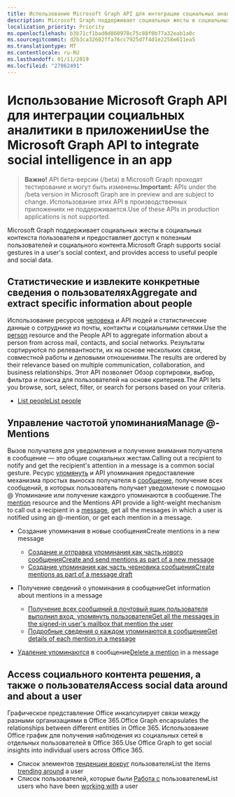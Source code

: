 ```yaml
---
title: Использование Microsoft Graph API для интеграции социальных аналитики в приложении
description: Microsoft Graph поддерживает социальных жесты в социальных контекста пользователя и предоставляет доступ к полезным пользователей и социального контента.
localization_priority: Priority
ms.openlocfilehash: b3b71cf1bad0d860978c75c88f0b77a32eab1a0c
ms.sourcegitcommit: d2b3ca32602ffa76cc7925d7f4d1e2258e611ea5
ms.translationtype: MT
ms.contentlocale: ru-RU
ms.lasthandoff: 01/11/2019
ms.locfileid: "27862491"
---
```

# <a name="use-the-microsoft-graph-api-to-integrate-social-intelligence-in-an-app"></a><span data-ttu-id="4cf5e-103">Использование Microsoft Graph API для интеграции социальных аналитики в приложении</span><span class="sxs-lookup"><span data-stu-id="4cf5e-103">Use the Microsoft Graph API to integrate social intelligence in an app</span></span>

> <span data-ttu-id="4cf5e-104">**Важно!** API бета-версии (/beta) в Microsoft Graph проходят тестирование и могут быть изменены.</span><span class="sxs-lookup"><span data-stu-id="4cf5e-104">**Important:** APIs under the /beta version in Microsoft Graph are in preview and are subject to change.</span></span> <span data-ttu-id="4cf5e-105">Использование этих API в производственных приложениях не поддерживается.</span><span class="sxs-lookup"><span data-stu-id="4cf5e-105">Use of these APIs in production applications is not supported.</span></span>

<span data-ttu-id="4cf5e-106">Microsoft Graph поддерживает социальных жесты в социальных контекста пользователя и предоставляет доступ к полезным пользователей и социального контента.</span><span class="sxs-lookup"><span data-stu-id="4cf5e-106">Microsoft Graph supports social gestures in a user's social context, and provides access to useful people and social data.</span></span>

## <a name="aggregate-and-extract-specific-information-about-people"></a><span data-ttu-id="4cf5e-107">Статистические и извлеките конкретные сведения о пользователях</span><span class="sxs-lookup"><span data-stu-id="4cf5e-107">Aggregate and extract specific information about people</span></span>

<span data-ttu-id="4cf5e-108">Использование ресурсов [человека](../resources/person.md) и API людей и статистические данные о сотруднике из почты, контакты и социальными сетями.</span><span class="sxs-lookup"><span data-stu-id="4cf5e-108">Use the [person](../resources/person.md) resource and the People API to aggregate information about a person from across mail, contacts, and social networks.</span></span> <span data-ttu-id="4cf5e-109">Результаты сортируются по релевантности, их на основе нескольких связи, совместной работы и деловыми отношениями.</span><span class="sxs-lookup"><span data-stu-id="4cf5e-109">The results are ordered by their relevance based on multiple communication, collaboration, and business relationships.</span></span> <span data-ttu-id="4cf5e-110">Этот API позволяет Обзор сортировки, выбор, фильтра и поиска для пользователей на основе критериев.</span><span class="sxs-lookup"><span data-stu-id="4cf5e-110">The API lets you browse, sort, select, filter, or search for persons based on your criteria.</span></span>

- [<span data-ttu-id="4cf5e-111">List people</span><span class="sxs-lookup"><span data-stu-id="4cf5e-111">List people</span></span>](../api/user-list-people.md)

## <a name="manage--mentions"></a><span data-ttu-id="4cf5e-112">Управление частотой упоминания</span><span class="sxs-lookup"><span data-stu-id="4cf5e-112">Manage @-Mentions</span></span>

<span data-ttu-id="4cf5e-113">Вызов получателя для уведомления и получение внимания получателя в сообщение — это общие социальных жестам.</span><span class="sxs-lookup"><span data-stu-id="4cf5e-113">Calling out a recipient to notify and get the recipient's attention in a message is a common social gesture.</span></span>
<span data-ttu-id="4cf5e-114">Ресурс [упомянуть](../resources/mention.md) и API упоминания предоставление механизма простых выноска получателя в [сообщение](../resources/message.md), получение всех сообщений, в которых пользователь получает уведомление с помощью @ Упоминание или получение каждого упоминаются в сообщение.</span><span class="sxs-lookup"><span data-stu-id="4cf5e-114">The [mention](../resources/mention.md) resource and the Mentions API provide a light-weight mechanism to call out a recipient in a [message](../resources/message.md), get all the messages in which a user is notified using an @-mention, or get each mention in a message.</span></span>

<!--
Include the next sentence when supporting events.

**Mention** is also supported by [Event](../resources/event.md).

-->

- <span data-ttu-id="4cf5e-115">Создание упоминания в новые сообщения</span><span class="sxs-lookup"><span data-stu-id="4cf5e-115">Create mentions in a new message</span></span>

  - [<span data-ttu-id="4cf5e-116">Создание и отправка упоминания как часть нового сообщения</span><span class="sxs-lookup"><span data-stu-id="4cf5e-116">Create and send mentions as part of a new message</span></span>](../api/user-sendmail.md#request-2)
  - [<span data-ttu-id="4cf5e-117">Создание упоминания как часть черновика сообщения</span><span class="sxs-lookup"><span data-stu-id="4cf5e-117">Create mentions as part of a message draft</span></span>](../api/user-post-messages.md#request-2)

- <span data-ttu-id="4cf5e-118">Получение сведений о упоминания в сообщение</span><span class="sxs-lookup"><span data-stu-id="4cf5e-118">Get information about mentions in a message</span></span>

  - [<span data-ttu-id="4cf5e-119">Получение всех сообщений в почтовый ящик пользователя выполнил вход, упомянуть пользователя</span><span class="sxs-lookup"><span data-stu-id="4cf5e-119">Get all the messages in the signed-in user's mailbox that mention the user</span></span>](../api/user-list-messages.md#request-2)
  - [<span data-ttu-id="4cf5e-120">Подробные сведения о каждом упоминаются в сообщение</span><span class="sxs-lookup"><span data-stu-id="4cf5e-120">Get details of each mention in a message</span></span>](../api/message-get.md#request-2)

- <span data-ttu-id="4cf5e-121">[Удаление упоминаются](../api/message-delete.md#request-2) в сообщение</span><span class="sxs-lookup"><span data-stu-id="4cf5e-121">[Delete a mention](../api/message-delete.md#request-2) in a message</span></span>

## <a name="access-social-data-around-and-about-a-user"></a><span data-ttu-id="4cf5e-122">Access социального контента решения, а также о пользователя</span><span class="sxs-lookup"><span data-stu-id="4cf5e-122">Access social data around and about a user</span></span>

<span data-ttu-id="4cf5e-123">Графическое представление Office инкапсулирует связи между разными организациями в Office 365.</span><span class="sxs-lookup"><span data-stu-id="4cf5e-123">Office Graph encapsulates the relationships between different entities in Office 365.</span></span> <span data-ttu-id="4cf5e-124">Использование Office график для получения наблюдения из социальных сетей в отдельных пользователей в Office 365.</span><span class="sxs-lookup"><span data-stu-id="4cf5e-124">Use Office Graph to get social insights into individual users across Office 365.</span></span>

- <span data-ttu-id="4cf5e-125">Список элементов [тенденции вокруг](../api/insights-list-trending.md) пользователя</span><span class="sxs-lookup"><span data-stu-id="4cf5e-125">List the items [trending around](../api/insights-list-trending.md) a user</span></span>
- <span data-ttu-id="4cf5e-126">Список пользователей, которые были [Работа с](../api/user-list-people.md) пользователем</span><span class="sxs-lookup"><span data-stu-id="4cf5e-126">List users who have been [working with](../api/user-list-people.md) a user</span></span>
